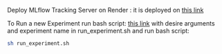 Deploy MLflow Tracking Server on Render : it is deployed on [this link](https://mlflow-cloud-server.onrender.com/)

To Run a new Experiment run bash script: [this link](https://mlflow-cloud-server.onrender.com/) with desire arguments  and experiment name in run_experiment.sh and run bash script:

```bash
sh run_experiment.sh
```

